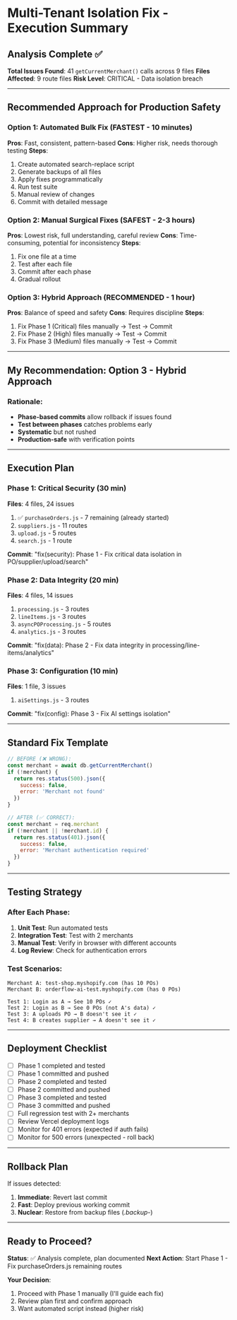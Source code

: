 # Multi-Tenant Isolation Fix - Execution Summary

## Analysis Complete ✅

**Total Issues Found**: 41 `getCurrentMerchant()` calls across 9 files
**Files Affected**: 9 route files
**Risk Level**: CRITICAL - Data isolation breach

---

## Recommended Approach for Production Safety

### Option 1: Automated Bulk Fix (FASTEST - 10 minutes)
**Pros**: Fast, consistent, pattern-based
**Cons**: Higher risk, needs thorough testing
**Steps**:
1. Create automated search-replace script
2. Generate backups of all files
3. Apply fixes programmatically
4. Run test suite
5. Manual review of changes
6. Commit with detailed message

### Option 2: Manual Surgical Fixes (SAFEST - 2-3 hours)
**Pros**: Lowest risk, full understanding, careful review
**Cons**: Time-consuming, potential for inconsistency
**Steps**:
1. Fix one file at a time
2. Test after each file
3. Commit after each phase
4. Gradual rollout

### Option 3: Hybrid Approach (RECOMMENDED - 1 hour)
**Pros**: Balance of speed and safety
**Cons**: Requires discipline
**Steps**:
1. Fix Phase 1 (Critical) files manually → Test → Commit
2. Fix Phase 2 (High) files manually → Test → Commit  
3. Fix Phase 3 (Medium) files manually → Test → Commit

---

## My Recommendation: **Option 3 - Hybrid Approach**

### Rationale:
- **Phase-based commits** allow rollback if issues found
- **Test between phases** catches problems early
- **Systematic** but not rushed
- **Production-safe** with verification points

---

## Execution Plan

### Phase 1: Critical Security (30 min)
**Files**: 4 files, 24 issues
1. ✅ `purchaseOrders.js` - 7 remaining (already started)
2. `suppliers.js` - 11 routes
3. `upload.js` - 5 routes
4. `search.js` - 1 route

**Commit**: "fix(security): Phase 1 - Fix critical data isolation in PO/supplier/upload/search"

### Phase 2: Data Integrity (20 min)
**Files**: 4 files, 14 issues
1. `processing.js` - 3 routes
2. `lineItems.js` - 3 routes
3. `asyncPOProcessing.js` - 5 routes
4. `analytics.js` - 3 routes

**Commit**: "fix(data): Phase 2 - Fix data integrity in processing/line-items/analytics"

### Phase 3: Configuration (10 min)
**Files**: 1 file, 3 issues
1. `aiSettings.js` - 3 routes

**Commit**: "fix(config): Phase 3 - Fix AI settings isolation"

---

## Standard Fix Template

```javascript
// BEFORE (❌ WRONG):
const merchant = await db.getCurrentMerchant()
if (!merchant) {
  return res.status(500).json({
    success: false,
    error: 'Merchant not found'
  })
}

// AFTER (✅ CORRECT):
const merchant = req.merchant
if (!merchant || !merchant.id) {
  return res.status(401).json({
    success: false,
    error: 'Merchant authentication required'
  })
}
```

---

## Testing Strategy

### After Each Phase:
1. **Unit Test**: Run automated tests
2. **Integration Test**: Test with 2 merchants
3. **Manual Test**: Verify in browser with different accounts
4. **Log Review**: Check for authentication errors

### Test Scenarios:
```
Merchant A: test-shop.myshopify.com (has 10 POs)
Merchant B: orderflow-ai-test.myshopify.com (has 0 POs)

Test 1: Login as A → See 10 POs ✓
Test 2: Login as B → See 0 POs (not A's data) ✓
Test 3: A uploads PO → B doesn't see it ✓
Test 4: B creates supplier → A doesn't see it ✓
```

---

## Deployment Checklist

- [ ] Phase 1 completed and tested
- [ ] Phase 1 committed and pushed
- [ ] Phase 2 completed and tested
- [ ] Phase 2 committed and pushed
- [ ] Phase 3 completed and tested
- [ ] Phase 3 committed and pushed
- [ ] Full regression test with 2+ merchants
- [ ] Review Vercel deployment logs
- [ ] Monitor for 401 errors (expected if auth fails)
- [ ] Monitor for 500 errors (unexpected - roll back)

---

## Rollback Plan

If issues detected:
1. **Immediate**: Revert last commit
2. **Fast**: Deploy previous working commit
3. **Nuclear**: Restore from backup files (*.backup-*)

---

## Ready to Proceed?

**Status**: ✅ Analysis complete, plan documented
**Next Action**: Start Phase 1 - Fix purchaseOrders.js remaining routes

**Your Decision**:
1. Proceed with Phase 1 manually (I'll guide each fix)
2. Review plan first and confirm approach
3. Want automated script instead (higher risk)

